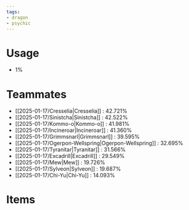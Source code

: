 ```yaml
---
tags:
- dragon
- psychic
---
```

# Usage
- 1%
# Teammates
- [[2025-01-17/Cresselia|Cresselia]] : 42.721%
- [[2025-01-17/Sinistcha|Sinistcha]] : 42.522%
- [[2025-01-17/Kommo-o|Kommo-o]] : 41.981%
- [[2025-01-17/Incineroar|Incineroar]] : 41.360%
- [[2025-01-17/Grimmsnarl|Grimmsnarl]] : 39.595%
- [[2025-01-17/Ogerpon-Wellspring|Ogerpon-Wellspring]] : 32.695%
- [[2025-01-17/Tyranitar|Tyranitar]] : 31.566%
- [[2025-01-17/Excadrill|Excadrill]] : 29.549%
- [[2025-01-17/Mew|Mew]] : 19.726%
- [[2025-01-17/Sylveon|Sylveon]] : 19.687%
- [[2025-01-17/Chi-Yu|Chi-Yu]] : 14.093%
# Items